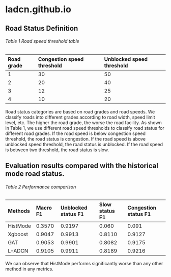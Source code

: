 # ladcn.github.io

## Road Status Definition

###### Table 1 Road speed threshold table
| Road grade   | Congestion speed threshold| Unblocked speed threshold |
|:-------------|:--------------------------|:--------------------------|
| 1            | 30                        | 50                        |
| 2            | 20                        | 40                        |
| 3            | 12                        | 25                        |
| 4            | 10                        | 20                        |

Road status categories are based on road grades and road speeds. We classify roads into different grades according to road width, speed limit level, etc. The higher the road grade, the worse the road facility. As shown in Table 1, we use different road speed thresholds to classify road status for different road grades. If the road speed is below congestion speed threshold, the road status is congestion. If the road speed is above unblocked speed threshold, the road status is unblocked. If the road speed is between two threshold, the road status is slow. 

## Evaluation results compared with the historical mode road status.

###### Table 2 Performance comparison
| Methods   | Macro F1 | Unblocked status F1 | Slow status F1 | Congestion status F1 |
|:-------------|:--------------------------|:--------------------------|:--------------------------|:--------------------------|
| HistMode            | 0.3570                        | 0.9197                    | 0.060| 0.091|
| Xgboost            | 0.9047                        | 0.9913                        |0.8110|0.9127|
| GAT            | 0.9053                        | 0.9901                        |0.8082|0.9175|
| L-ADCN            | 0.9105                        | 0.9911                        |0.8189|0.9216|

We can observe that HistMode performs significantly worse than any other method in any metrics.
